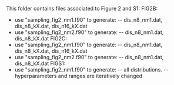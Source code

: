 This folder contains files associated to Figure 2 and S1:
FIG2B:
- use "sampling_fig2_nm1.f90" to generate:
-- dis_n8_nm1.dat, dis_n8_kX.dat, dis_n16_kX.dat
- use "sampling_fig2_nm2.f90" to generate:
-- dis_n8_nm1.dat, dis_n8_kX.dat
FIG2C:
- use "sampling_fig2_nm1.f90" to generate:
-- dis_n8_nm1.dat, dis_n8_kX.dat, dis_n16_kX.dat
- use "sampling_fig2_nm2.f90" to generate:
-- dis_n8_nm1.dat, dis_n8_kX.dat
FIGS1:
- use "sampling_fig2_nm1.f90" to generate:
-- all distributions.
-- hyperparameters and ranges are iteratively changed
